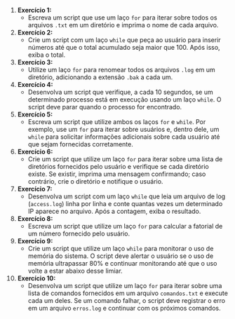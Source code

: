 1. **Exercício 1:**
    - Escreva um script que use um laço `for` para iterar sobre todos os arquivos `.txt` em um diretório e imprima o nome de cada arquivo.
2. **Exercício 2:**
    - Crie um script com um laço `while` que peça ao usuário para inserir números até que o total acumulado seja maior que 100. Após isso, exiba o total.
3. **Exercício 3:**
    - Utilize um laço `for` para renomear todos os arquivos `.log` em um diretório, adicionando a extensão `.bak` a cada um.
4. **Exercício 4:**
    - Desenvolva um script que verifique, a cada 10 segundos, se um determinado processo está em execução usando um laço `while`. O script deve parar quando o processo for encontrado.
5. **Exercício 5:**
    - Escreva um script que utilize ambos os laços `for` e `while`. Por exemplo, use um `for` para iterar sobre usuários e, dentro dele, um `while` para solicitar informações adicionais sobre cada usuário até que sejam fornecidas corretamente.
6. **Exercício 6:**
    - Crie um script que utilize um laço `for` para iterar sobre uma lista de diretórios fornecidos pelo usuário e verifique se cada diretório existe. Se existir, imprima uma mensagem confirmando; caso contrário, crie o diretório e notifique o usuário.
7. **Exercício 7:**
    - Desenvolva um script com um laço `while` que leia um arquivo de log (`access.log`) linha por linha e conte quantas vezes um determinado IP aparece no arquivo. Após a contagem, exiba o resultado.
8. **Exercício 8:**
    - Escreva um script que utilize um laço `for` para calcular a fatorial de um número fornecido pelo usuário.
9. **Exercício 9:**
    - Crie um script que utilize um laço `while` para monitorar o uso de memória do sistema. O script deve alertar o usuário se o uso de memória ultrapassar 80% e continuar monitorando até que o uso volte a estar abaixo desse limiar.
10. **Exercício 10:**
    - Desenvolva um script que utilize um laço `for` para iterar sobre uma lista de comandos fornecidos em um arquivo `comandos.txt` e execute cada um deles. Se um comando falhar, o script deve registrar o erro em um arquivo `erros.log` e continuar com os próximos comandos.
